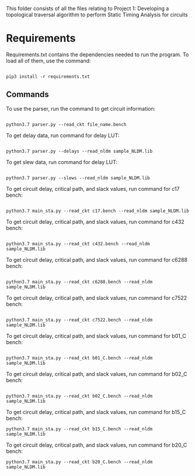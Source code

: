 This folder consists of all the files relating to Project 1: Developing a topological traversal algorithm to perform Static Timing Analysis for circuits <br />

# Requirements
Requirements.txt contains the dependencies needed to run the program. To load all of them, use the command:
```

pip3 install -r requirements.txt

```

## Commands

To use the parser, run the command to get circuit information:
```

python3.7 parser.py --read_ckt file_name.bench

```

To get delay data, run command for delay LUT:
```

python3.7 parser.py --delays --read_nldm sample_NLDM.lib 

```

To get slew data, run command for delay LUT:
```

python3.7 parser.py --slews --read_nldm sample_NLDM.lib

```

To get circuit delay, critical path, and slack values, run command for c17 bench:
```

python3.7 main_sta.py --read_ckt c17.bench --read_nldm sample_NLDM.lib

```

To get circuit delay, critical path, and slack values, run command for c432 bench:
```

python3.7 main_sta.py --read_ckt c432.bench --read_nldm sample_NLDM.lib

```


To get circuit delay, critical path, and slack values, run command for c6288 bench:
```

python3.7 main_sta.py --read_ckt c6288.bench --read_nldm sample_NLDM.lib

```


To get circuit delay, critical path, and slack values, run command for c7522 bench:
```

python3.7 main_sta.py --read_ckt c7522.bench --read_nldm sample_NLDM.lib

```


To get circuit delay, critical path, and slack values, run command for b01_C bench:
```

python3.7 main_sta.py --read_ckt b01_C.bench --read_nldm sample_NLDM.lib

```


To get circuit delay, critical path, and slack values, run command for b02_C bench:
```

python3.7 main_sta.py --read_ckt b02_C.bench --read_nldm sample_NLDM.lib

```

To get circuit delay, critical path, and slack values, run command for b15_C bench:
```
python3.7 main_sta.py --read_ckt b15_C.bench --read_nldm sample_NLDM.lib

```

To get circuit delay, critical path, and slack values, run command for b20_C bench:
```
python3.7 main_sta.py --read_ckt b20_C.bench --read_nldm sample_NLDM.lib

```
